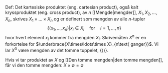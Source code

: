 Def:
Det kartesiske produktet (eng. cartesian product), også kalt kryssproduktet (eng. cross product), av $n$ [[Mengde|mengder]], $X_1,X_2,\ldots,X_n$, skrives $X_1\times\ldots\times X_n$ og er definert som mengden av alle $n$-tupler
$$\{\langle x_1,\ldots,x_n\rangle|x_i\in X_i \quad\text{for}\quad i=1,\ldots,n \}$$
hvor hvert element $x_i$ kommer fra mengden $X_i$. Skrivemåten $X^n$ er en forkortelse for $\underbrace{X\times\ldots\times X}_{n\text{ ganger}}$. Vi lar $X^0$ være mengden av det tomme tuppelet, $\{\langle\rangle\}$. 

Hvis vi tar produktet av $X$ og [[Den tomme mengden|den tomme mengden]], får vi den tomme mengden:
$X\times \emptyset =\emptyset$
